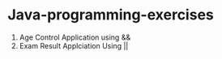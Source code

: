 # Java-programming-exercises

1. Age Control Application using &&
2. Exam Result Applciation Using ||
